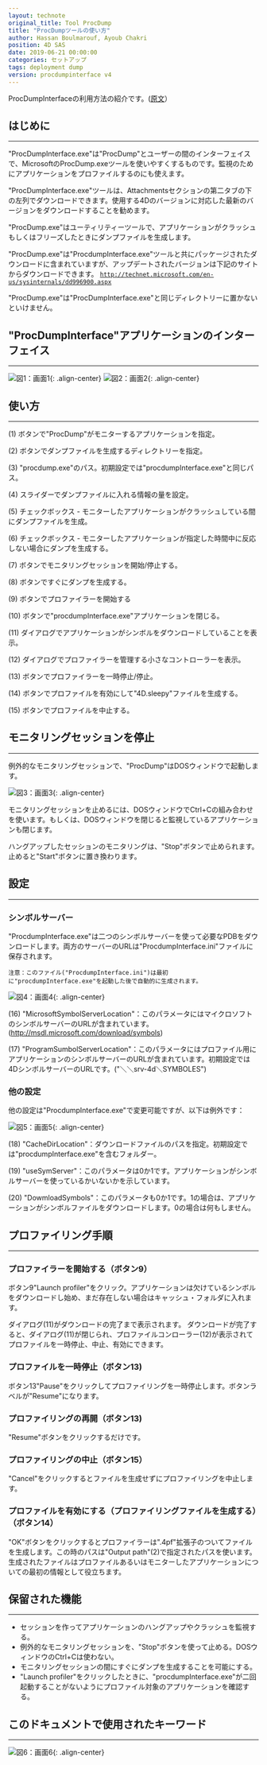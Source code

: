 ```yaml
---
layout: technote
original_title: Tool ProcDump
title: "ProcDumpツールの使い方"
author: Hassan Boulmarouf, Ayoub Chakri
position: 4D SAS
date: 2019-06-21 00:00:00
categories: セットアップ
tags: deployment dump
version: procdumpinterface v4
---
```


ProcDumpInterfaceの利用方法の紹介です。([原文](https://taow.4d.com/Outil-ProcDump/PS.22410189.en.html#)）
<!--more-->

## はじめに
---
"ProcDumpInterface.exe"は"ProcDump"とユーザーの間のインターフェイスで、MicrosoftのProcDump.exeツールを使いやすくするものです。監視のためにアプリケーションをプロファイルするのにも使えます。

"ProcDumpInterface.exe"ツールは、Attachmentsセクションの第二タブの下の左列でダウンロードできます。使用する4Dのバージョンに対応した最新のバージョンをダウンロードすることを勧めます。

"ProcDump.exe"はユーティリティーツールで、アプリケーションがクラッシュもしくはフリーズしたときにダンプファイルを生成します。

"ProcDump.exe"は"ProcdumpInterface.exe"ツールと共にパッケージされたダウンロードに含まれていますが、アップデートされたバージョンは下記のサイトからダウンロードできます。
[`http://technet.microsoft.com/en-us/sysinternals/dd996900.aspx`](http://technet.microsoft.com/en-us/sysinternals/dd996900.aspx)

"ProcDump.exe"は"ProcDumpInterface.exe"と同じディレクトリーに置かないといけません。
 
## "ProcDumpInterface"アプリケーションのインターフェイス
---
![図1：画面1](/images/Dump/ProcDump-1.png){: .align-center}
![図2：画面2](/images/Dump/ProcDump-2.png){: .align-center}


## 使い方
---

(1) ボタンで"ProcDump"がモニターするアプリケーションを指定。

(2) ボタンでダンプファイルを生成するディレクトリーを指定。

(3) "procdump.exe"のパス。初期設定では"procdumpInterface.exe"と同じパス。

(4) スライダーでダンプファイルに入れる情報の量を設定。

(5) チェックボックス - モニターしたアプリケーションがクラッシュしている間にダンプファイルを生成。

(6) チェックボックス - モニターしたアプリケーションが指定した時間中に反応しない場合にダンプを生成する。

(7) ボタンでモニタリングセッションを開始/停止する。

(8) ボタンですぐにダンプを生成する。

(9) ボタンでプロファイラーを開始する

(10) ボタンで"procdumpInterface.exe"アプリケーションを閉じる。

(11) ダイアログでアプリケーションがシンボルをダウンロードしていることを表示。

(12) ダイアログでプロファイラーを管理する小さなコントローラーを表示。

(13) ボタンでプロファイラーを一時停止/停止。

(14) ボタンでプロファイルを有効にして"4D.sleepy"ファイルを生成する。

(15) ボタンでプロファイルを中止する。


## モニタリングセッションを停止
---
例外的なモニタリングセッションで、"ProcDump"はDOSウィンドウで起動します。

![図3：画面3](/images/Dump/ProcDump-3.png){: .align-center}

モニタリングセッションを止めるには、DOSウィンドウでCtrl+Cの組み合わせを使います。もしくは、DOSウィンドウを閉じると監視しているアプリケーションも閉じます。

ハングアップしたセッションのモニタリングは、"Stop"ボタンで止められます。止めると"Start"ボタンに置き換わります。

## 設定
---

### シンボルサーバー
"ProcdumpInterface.exe"は二つのシンボルサーバーを使って必要なPDBをダウンロードします。両方のサーバーのURLは"ProcdumpInterface.ini"ファイルに保存されます。

  ```
  注意：このファイル("ProcdumpInterface.ini")は最初に"procdumpInterface.exe"を起動した後で自動的に生成されます。
  ```
![図4：画面4](/images/Dump/ProcDump-4.png){: .align-center}

(16) "MicrosoftSymbolServerLocation"：このパラメータにはマイクロソフトのシンボルサーバーのURLが含まれています。(http://msdl.microsoft.com/download/symbols)

(17) "ProgramSumbolServerLocation"：このパラメータにはプロファイル用にアプリケーションのシンボルサーバーのURLが含まれています。初期設定では4DシンボルサーバーのURLです。("＼＼srv-4d＼SYMBOLES")

### 他の設定

他の設定は"ProcdumpInterface.exe"で変更可能ですが、以下は例外です：

![図5：画面5](/images/Dump/ProcDump-5.png){: .align-center}

(18) "CacheDirLocation"：ダウンロードファイルのパスを指定。初期設定では"procdumpInterface.exe"を含むフォルダー。

(19) "useSymServer"：このパラメータは0か1です。アプリケーションがシンボルサーバーを使っているかいないかを示しています。

(20) "DowmloadSymbols"：このパラメータも0か1です。1の場合は、アプリケーションがシンボルファイルをダウンロードします。0の場合は何もしません。

## プロファイリング手順
---
### プロファイラーを開始する（ボタン9）
ボタン9"Launch profiler"をクリック。アプリケーションは欠けているシンボルをダウンロードし始め、まだ存在しない場合はキャッシュ・フォルダに入れます。

ダイアログ(11)がダウンロードの完了まで表示されます。
ダウンロードが完了すると、ダイアログ(11)が閉じられ、プロファイルコンローラー(12)が表示されてプロファイルを一時停止、中止、有効にできます。

### プロファイルを一時停止（ボタン13)
ボタン13"Pause"をクリックしてプロファイリングを一時停止します。ボタンラベルが"Resume"になります。

### プロファイリングの再開（ボタン13)
"Resume"ボタンをクリックするだけです。

### プロファイリングの中止（ボタン15）
"Cancel"をクリックするとファイルを生成せずにプロファイリングを中止します。

### プロファイルを有効にする（プロファイリングファイルを生成する）（ボタン14）
"OK"ボタンをクリックするとプロファイラーは".4pf"拡張子のついてファイルを生成します。この時のパスは"Output path"(2)で指定されたパスを使います。生成されたファイルはプロファイルあるいはモニターしたアプリケーションについての最初の情報として役立ちます。

## 保留された機能
---
 - セッションを作ってアプリケーションのハングアップやクラッシュを監視する。
 - 例外的なモニタリングセッションを、"Stop"ボタンを使って止める。DOSウィンドウのCtrl+Cは使わない。
 - モニタリングセッションの間にすぐにダンプを生成することを可能にする。
 - "Launch profiler"をクリックしたときに、"procdumpInterface.exe"が二回起動することがないようにプロファイル対象のアプリケーションを確認する。
 
 ## このドキュメントで使用されたキーワード
---
![図6：画面6](/images/Dump/ProcDump-6.png){: .align-center} 
